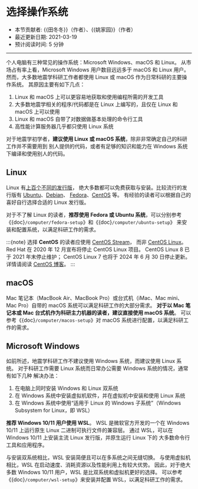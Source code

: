 # 选择操作系统

- 本节贡献者: {{田冬冬}}（作者）、{{姚家园}}（作者）
- 最近更新日期: 2021-03-19
- 预计阅读时间: 5 分钟
----

个人电脑有三种常见的操作系统：Microsoft Windows、macOS 和 Linux。
从市场占有率上看，Microsoft Windows 用户数目远远多于 macOS 和 Linux 用户。
然而，大多数地震学科研工作者都使用 Linux 或 macOS 作为日常科研的主要操作系统。
其原因主要有如下几点：

1. Linux 和 macOS 上可以更容易地获取和使用编程所需的开发工具
2. 大多数地震学相关的程序/代码都是在 Linux 上编写的，且仅在 Linux 和 macOS 上可以使用
3. Linux 和 macOS 自带了对数据做基本处理的命令行工具
4. 高性能计算服务器几乎都只使用 Linux 系统

对于地震学初学者，**建议使用 Linux 或 macOS 系统**，除非非常确定自己的科研工作并不需要用到
别人提供的代码，或者有足够的知识和能力在 Windows 系统下编译和使用别人的代码。

## Linux

Linux 有[上百个不同的发行版](https://distrowatch.com/)，
绝大多数都可以免费获取与安装。比较流行的发行版有
[Ubuntu](https://ubuntu.com/)、[Debian](https://www.debian.org/)、
[Fedora](https://getfedora.org/)、[CentOS](https://www.centos.org/) 等。
有经验的读者可以根据自己的喜好自行选择合适的 Linux 发行版。

对于不了解 Linux 的读者，**推荐使用 Fedora 或 Ubuntu 系统**，可以分别参考
《{doc}`/computer/fedora-setup`》和《{doc}`/computer/ubuntu-setup`》
来安装和配置系统，以满足科研工作的需求。

:::{note}
选择 **CentOS** 的读者应使用 [CentOS Stream](https://www.centos.org/centos-stream/)，
而非 [CentOS Linux](https://www.centos.org/centos-linux/)。
Red Hat 在 2020 年 12 月宣布将停止 CentOS Linux 项目。
CentOS Linux 8 已于 2021 年末停止维护；
CentOS Linux 7 也将于 2024 年 6 月 30 日停止更新。
详情请阅读 [CentOS 博客](https://blog.centos.org/2020/12/future-is-centos-stream/)。
:::

## macOS

Mac 笔记本（MacBook Air、MacBook Pro）或台式机（iMac、Mac mini、Mac Pro）自带的
macOS 系统可以满足科研工作的大部分需求。
**对于以 Mac 笔记本或 Mac 台式机作为科研主力机器的读者，建议直接使用 macOS 系统**。
可以参考《{doc}`/computer/macos-setup`》对 macOS 系统进行配置，以满足科研工作的需求。

## Microsoft Windows

如前所述，地震学科研工作不建议使用 Windows 系统，而建议使用 Linux 系统。
对于科研工作需要 Linux 系统而日常办公需要 Windows 系统的情况，通常有如下几种
解决办法：

1. 在电脑上同时安装 Windows 和 Linux 双系统
2. 在 Windows 系统中安装虚拟机软件，并在虚拟机中安装和使用 Linux 系统
3. 在 Windows 系统中使用“适用于 Linux 的 Windows 子系统”（Windows Subsystem for Linux，即 WSL）

**推荐 Windows 10/11 用户使用 WSL**。
WSL 是微软官方开发的一个在 Windows 10/11 上运行原生 Linux 二进制可执行文件的兼容层。
通过 WSL，可以在 Windows 10/11 上安装主流 Linux 发行版，并原生运行 Linux 下的
大多数命令行工具和应用程序。

与安装双系统相比，WSL 安装简便且可以在多系统之间无缝切换。
与使用虚拟机相比，WSL 在启动速度、消耗资源以及性能利用上有较大优势。
因此，对于绝大多数 Windows 10/11 用户，WSL 是比双系统和虚拟机更好的选择。
可以参考《{doc}`/computer/wsl-setup`》来安装并配置 WSL，以满足科研工作的需求。
